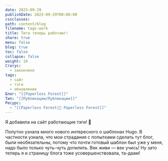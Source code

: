 ```yaml
---
date: 2023-09-29
publishDate: 2023-09-29T00:00:00
cssclasses: 
path: content/blog
filename: tags-work
title: Теги теперь работают!
share: true
menu: false
blog: true
toc: false
collapse: false
weight: 10
Статус:
  - закончено
tags:
  - сайт
  - тэги
  - обновления
Блог: "[[Paperless Forest]]"
Тип: "[[Публикации/Публикации]]"
Ресурс:
  - "[[Paperless Forest|🌱 Paperless Forest]]"
---
```



Я добавила на сайт работающие тэги! 🥳

Попутно узнала много нового интересного о шаблонах Hugo. В частности узнала, что мои страдания с попытками сделать тут блог, были необязательны, потому что почти готовый шаблон был уже у меня, надо было только чуть-чуть допилить. Век живи — век учись! Ну зато теперь я и страницу блога тоже усовершенствовала, та-даам!